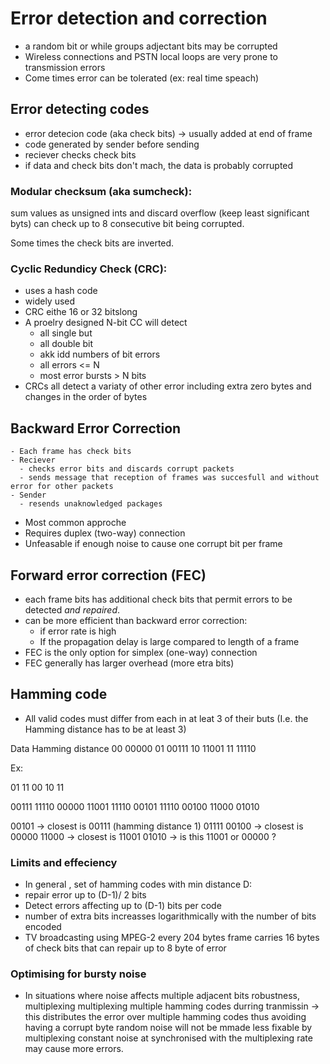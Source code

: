 # Error detection and correction

- a random bit or while groups adjectant bits may be corrupted
- Wireless connections and PSTN local loops are very prone to transmission errors
- Come times error can be tolerated (ex: real time speach)

## Error detecting codes

- error detecion code (aka check bits) -> usually added at end of frame
- code generated by sender before sending
- reciever checks check bits
- if data and check bits don't mach, the data is probably corrupted

### Modular checksum (aka sumcheck):
sum values as unsigned ints and discard overflow (keep least significant byts)
can check up to 8 consecutive bit being corrupted.

Some times the check bits are inverted.

### Cyclic Redundicy Check (CRC):

- uses a hash code
- widely used
- CRC eithe 16 or 32 bitslong
- A proelry designed N-bit CC will detect
  - all single but
  - all double bit
  - akk idd numbers of bit errors
  - all errors <= N
  - most error bursts > N bits
- CRCs all detect a variaty of other error including extra zero bytes and changes in the order of bytes

## Backward Error Correction

    - Each frame has check bits
    - Reciever
      - checks error bits and discards corrupt packets
      - sends message that reception of frames was succesfull and without error for other packets
    - Sender
      - resends unaknowledged packages
- Most common approche
- Requires duplex (two-way) connection
- Unfeasable if enough noise to cause one corrupt bit per frame

## Forward error correction (FEC)

   - each frame bits has additional check bits that permit errors to be detected *and repaired*.
   - can be more efficient than backward error correction:
     - if error rate is high
     - If the propagation delay is large compared to length of a frame
- FEC is the only option for simplex (one-way) connection
- FEC generally has larger overhead (more etra bits)

## Hamming code

- All valid codes must differ from each in at leat 3 of their buts (I.e. the Hamming distance has to be at least 3)

Data	Hamming distance
00	00000
01	00111
10	11001
11	11110

Ex:

01 11 00 10 11

00111 11110 00000 11001 11110
00101 11110 00100 11000 01010

00101 -> closest is 00111 (hamming distance 1)
01111
00100 -> closest is 00000
11000 -> closest is 11001
01010 -> is this 11001 or 00000 ?

### Limits and effeciency

- In general , set of hamming codes with min distance D:
 - repair error up to (D-1)/ 2 bits
 - Detect errors affecting up to (D-1) bits per code
- number of extra bits increasses logarithmically with the number of bits encoded
- TV broadcasting using MPEG-2 every 204 bytes frame carries 16 bytes of check bits that can repair up to 8 byte of error

### Optimising for bursty noise

- In situations where noise affects multiple adjacent bits robustness, multiplexing multiplexing multiple hamming codes durring tranmissin
-> this distributes the error over multiple hamming codes thus avoiding having a corrupt byte
random noise will not be mmade less fixable by multiplexing
constant noise at synchronised with the multiplexing rate may cause more errors.
